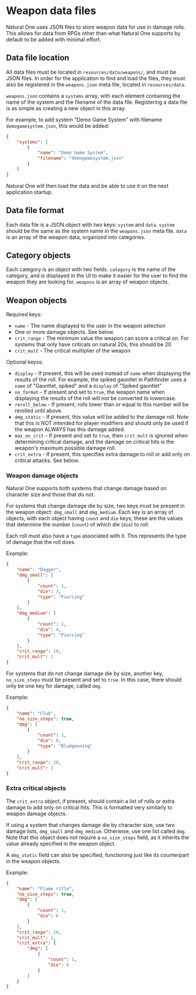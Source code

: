 # Weapon data files

Natural One uses JSON files to store weapon data for use in damage rolls. This allows for data from RPGs
other than what Natural One supports by default to be added with minimal effort.

## Data file location

All data files must be located in `resources/data/weapons/`, and must be JSON files. In order for the
application to find and load the files, they must also be registered in the `weapons.json` meta file,
located in `resources/data`. 

`weapons.json` contains a `systems` array, with each element containing the name of the system and the
filename of the data file. Registering a data file is as simple as creating a new object in this array.

For example, to add system "Demo Game System" with filename `demogamesystem.json`, this would be added:

```json
{
    "systems": [
        {
            "name": "Demo Game System",
            "filename": "demogamesystem.json"
        }
    ]
}
```

Natural One will then load the data and be able to use it on the next application startup.

## Data file format

Each data file is a JSON object with two keys: `system` and `data`. `system` should be the same as the
system name in the `weapons.json` meta file. `data` is an array of the weapon data, organized into
categories.

## Category objects

Each category is an object with two fields. `category` is the name of the category, and is displayed
in the UI to make it easier for the user to find the weapon they are looking for. `weapons` is an array
of weapon objects.

## Weapon objects

Required keys:
* `name` - The name displayed to the user in the weapon selection
* One or more damage objects. See below.
* `crit_range` - The minimum value the weapon can score a critical on. For systems that only have
  criticals on natural 20s, this should be 20
* `crit_mult` - The critical multiplier of the weapon

Optional keyss:
* `display` - If present, this will be used instead of `name` when displaying the results of the roll. 
  For example, the spiked gauntlet in Pathfinder uses a `name` of "Gauntlet, spiked" and a `display` of
  "Spiked gauntlet"
* `no_format` - If present and set to `true`, the weapon name when displaying the results of the roll
  will not be converted to lowercase.
* `reroll_below` - If present, rolls lower than or equal to this number will be rerolled until above.
* `dmg_static` - If present, this value will be added to the damage roll. Note that this is NOT intended
  for player modifiers and should only be used if the weapon ALWAYS has this damage added.
* `max_on_crit` - If present and set to `true`, then `crit_mult` is ignored when determining critical
  damage, and the damage on critical hits is the weapon's maximum possible damage roll.
* `crit_extra` - If present, this specifies extra damage to roll or add only on critical attacks. See
  below.

### Weapon damage objects

Natural One supports both systems that change damage based on character size and those that do not.

For systems that change damage die by size, two keys must be present in the weapon object: `dmg_small`
and `dmg_medium`. Each key is an array of objects, with each object having `count` and `die` keys; these
are the values that determine the number (`count`) of which die (`die`) to roll.

Each roll must also have a `type` associated with it. This represents the type of damage that the roll does.

Example:
```json
{
    "name": "Dagger",
    "dmg_small": [
        {
            "count": 1,
            "die": 3,
            "type": "Piercing"
        }
    ],
    "dmg_medium": [
        {
            "count": 1,
            "die": 4,
            "type": "Piercing"
        }
    ],
    "crit_range": 19,
    "crit_mult": 2
}
```

For systems that do not change damage die by size, another key, `no_size_steps` must be present and set
to `true`. In this case, there should only be one key for damage, called `dmg`.

Example:
```json
{
    "name": "Club",
    "no_size_steps": true,
    "dmg": [
        {
            "count": 1,
            "die": 6,
            "type": "Bludgeoning"
        }
    ],
    "crit_range": 20,
    "crit_mult": 2
}
```


### Extra critical objects

The `crit_extra` object, if present, should contain a list of rolls or extra damage to add only on
critical hits. This is formatted very similarly to weapon damage objects.

If using a system that changes damage die by character size, use two damage lists, `dmg_small` and
`dmg_medium`. Otherwise, use one list called `dmg`. Note that this object does not require a
`no_size_steps` field, as it inherits the value already specified in the weapon object.

A `dmg_static` field can also be specified, functioning just like its counterpart in the weapon 
objects.

Example:
```json
{
    "name": "Flame rifle",
    "no_size_steps": true,
    "dmg": [
        {
            "count": 1,
            "die": 6
        }
    ],
    "crit_range": 20,
    "crit_mult": 2,
    "crit_extra": {
        "dmg": [
            {
                "count": 1,
                "die": 6
            }
        ]
    }
}
```